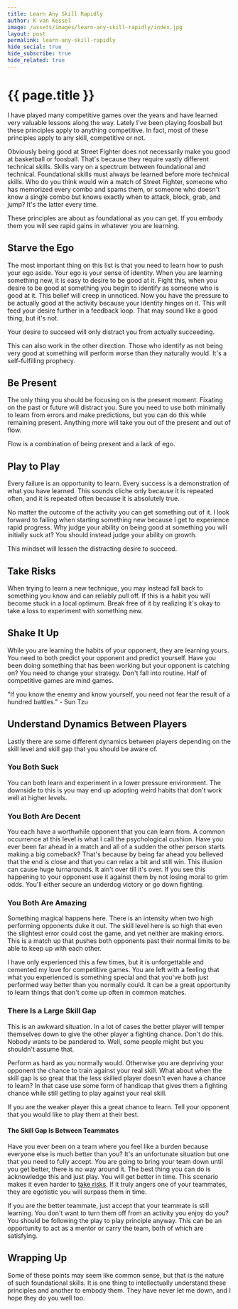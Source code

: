 ```yaml
---
title: Learn Any Skill Rapidly
author: K van Kessel
image: /assets/images/learn-any-skill-rapidly/index.jpg
layout: post
permalink: learn-any-skill-rapidly
hide_social: true
hide_subscribe: true
hide_related: true
---
```


# {{ page.title }}

I have played many competitive games over the years and have learned very valuable lessons along the way. Lately I've been playing foosball but these principles apply to anything competitive. In fact, most of these principles apply to any skill, competitive or not.

Obviously being good at Street Fighter does not necessarily make you good at basketball or foosball. That's because they require vastly different technical skills. Skills vary on a spectrum between foundational and technical. Foundational skills must always be learned before more technical skills. Who do you think would win a match of Street Fighter, someone who has memorized every combo and spams them, or someone who doesn't know a single combo but knows exactly when to attack, block, grab, and jump? It's the latter every time.

These principles are about as foundational as you can get. If you embody them you will see rapid gains in whatever you are learning.

## Starve the Ego

The most important thing on this list is that you need to learn how to push your ego aside. Your ego is your sense of identity. When you are learning something new, it is easy to desire to be good at it. Fight this, when you desire to be good at something you begin to identify as someone who is good at it. This belief will creep in unnoticed. Now you have the pressure to be actually good at the activity because your identity hinges on it. This will feed your desire further in a feedback loop. That may sound like a good thing, but it's not.

Your desire to succeed will only distract you from actually succeeding.

This can also work in the other direction. Those who identify as not being very good at something will perform worse than they naturally would. It's a self-fulfilling prophecy.

## Be Present

The only thing you should be focusing on is the present moment. Fixating on the past or future will distract you. Sure you need to use both minimally to learn from errors and make predictions, but you can do this while remaining present. Anything more will take you out of the present and out of flow.

Flow is a combination of being present and a lack of ego.

## Play to Play

Every failure is an opportunity to learn. Every success is a demonstration of what you have learned. This sounds cliche only because it is repeated often, and it is repeated often because it is absolutely true.

No matter the outcome of the activity you can get something out of it. I look forward to failing when starting something new because I get to experience rapid progress. Why judge your ability on being good at something you will initially suck at? You should instead judge your ability on growth.

This mindset will lessen the distracting desire to succeed.

## Take Risks

When trying to learn a new technique, you may instead fall back to something you know and can reliably pull off. If this is a habit you will become stuck in a local optimum. Break free of it by realizing it's okay to take a loss to experiment with something new.

## Shake It Up

While you are learning the habits of your opponent, they are learning yours. You need to both predict your opponent and predict yourself. Have you been doing something that has been working but your opponent is catching on? You need to change your strategy. Don't fall into routine. Half of competitive games are mind games.

"If you know the enemy and know yourself, you need not fear the result of a hundred battles." - Sun Tzu

## Understand Dynamics Between Players

Lastly there are some different dynamics between players depending on the skill level and skill gap that you should be aware of.

### You Both Suck

You can both learn and experiment in a lower pressure environment. The downside to this is you may end up adopting weird habits that don't work well at higher levels.

### You Both Are Decent

You each have a worthwhile opponent that you can learn from. A common occurrence at this level is what I call the psychological cushion. Have you ever been far ahead in a match and all of a sudden the other person starts making a big comeback? That's because by being far ahead you believed that the end is close and that you can relax a bit and still win. This illusion can cause huge turnarounds. It ain't over till it's over. If you see this happening to your opponent use it against them by not losing moral to grim odds. You'll either secure an underdog victory or go down fighting.

### You Both Are Amazing

Something magical happens here. There is an intensity when two high performing opponents duke it out. The skill level here is so high that even the slightest error could cost the game, and yet neither are making errors. This is a match up that pushes both opponents past their normal limits to be able to keep up with each other.

I have only experienced this a few times, but it is unforgettable and cemented my love for competitive games. You are left with a feeling that what you experienced is something special and that you've both just performed way better than you normally could. It can be a great opportunity to learn things that don't come up often in common matches.

### There Is a Large Skill Gap

This is an awkward situation. In a lot of cases the better player will temper themselves down to give the other player a fighting chance. Don't do this. Nobody wants to be pandered to. Well, some people might but you shouldn't assume that.

Perform as hard as you normally would. Otherwise you are depriving your opponent the chance to train against your real skill. What about when the skill gap is so great that the less skilled player doesn't even have a chance to learn? In that case use some form of handicap that gives them a fighting chance while still getting to play against your real skill.

If you are the weaker player this a great chance to learn. Tell your opponent that you would like to play them at their best.

#### The Skill Gap Is Between Teammates

Have you ever been on a team where you feel like a burden because everyone else is much better than you? It's an unfortunate situation but one that you need to fully accept. You are going to bring your team down until you get better, there is no way around it. The best thing you can do is acknowledge this and just play. You will get better in time. This scenario makes it even harder to [take risks](#take-risks). If it truly angers one of your teammates, they are egotistic you will surpass them in time.

If you are the better teammate, just accept that your teammate is still learning. You don't want to turn them off from an activity you enjoy do you? You should be following the play to play principle anyway. This can be an opportunity to act as a mentor or carry the team, both of which are satisfying.

## Wrapping Up

Some of these points may seem like common sense, but that is the nature of such foundational skills. It is one thing to intellectually understand these principles and another to embody them. They have never let me down, and I hope they do you well too.
